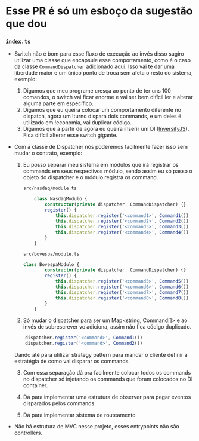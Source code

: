 # Esse PR é só um esboço da sugestão que dou

### `index.ts`
- Switch não é bom para esse fluxo de execução ao invés disso sugiro utilizar uma classe que encapsule esse comportamento, como é o caso da classe `CommandDispatcher` adicionado aqui. Isso vai te dar uma liberdade maior e um único ponto de troca sem afeta o resto do sistema, exemplo:
    1. Digamos que meu programe cresça ao ponto de ter uns 100 comandos, o switch vai ficar enorme e vai ser bem difícil ler e alterar alguma parte em específico.
    2. Digamos que eu queira colocar um comportamento diferente no dispatch, agora um !turno dispara dois commands, e um deles é utilizado em !economia, vai duplicar código.
    3. Digamos que a partir de agora eu queira inserir um DI ([InversifyJS](https://github.com/inversify/InversifyJS)). Fica difícil alterar esse switch gigante.
- Com a classe de Dispatcher nós poderemos facilmente fazer isso sem mudar o contrato, exemplo:
    1. Eu posso separar meu sistema em módulos que irá registrar os commands em seus respectivos módulo, sendo assim eu só passo o objeto do dispatcher e o módulo registra os command.
    
        `src/nasdaq/module.ts`

        ```ts
            class NasdaqModulo {
                constructor(private dispatcher: CommandDispatcher) {}
                register() {
                    this.dispatcher.register('<command1>', Command1())
                    this.dispatcher.register('<command2>', Command2())
                    this.dispatcher.register('<command3>', Command3())
                    this.dispatcher.register('<command4>', Command4())
                }
            }
        ```

        `src/bovespa/module.ts`

        ```ts
        class BovespaModulo {
                constructor(private dispatcher: CommandDispatcher) {}
                register() {
                    this.dispatcher.register('<command5>', Command5())
                    this.dispatcher.register('<command6>', Command6())
                    this.dispatcher.register('<command7>', Command7())
                    this.dispatcher.register('<command8>', Command8())
                }
            }
        ```

    2. Só mudar o dispatcher para ser um Map<string, Command[]> e ao invés de sobrescrever vc adiciona, assim não fica código duplicado.
    ```ts
        dispatcher.register('<command>', Command1())
        dispatcher.register('<command>', Command2())
    ```
    Dando até para utilizar strategy pattern para mandar o cliente definir a estratégia de como vai disparar os commands.

    3. Com essa separação dá pra facilmente colocar todos os commands no dispatcher só injetando os commands que foram colocados no DI container.

    4. Dá para implementar uma estrutura de observer para pegar eventos disparados pelos commands.

    5. Dá para implementar sistema de routeamento

- Não há estrutura de MVC nesse projeto, esses entrypoints não são controllers.

